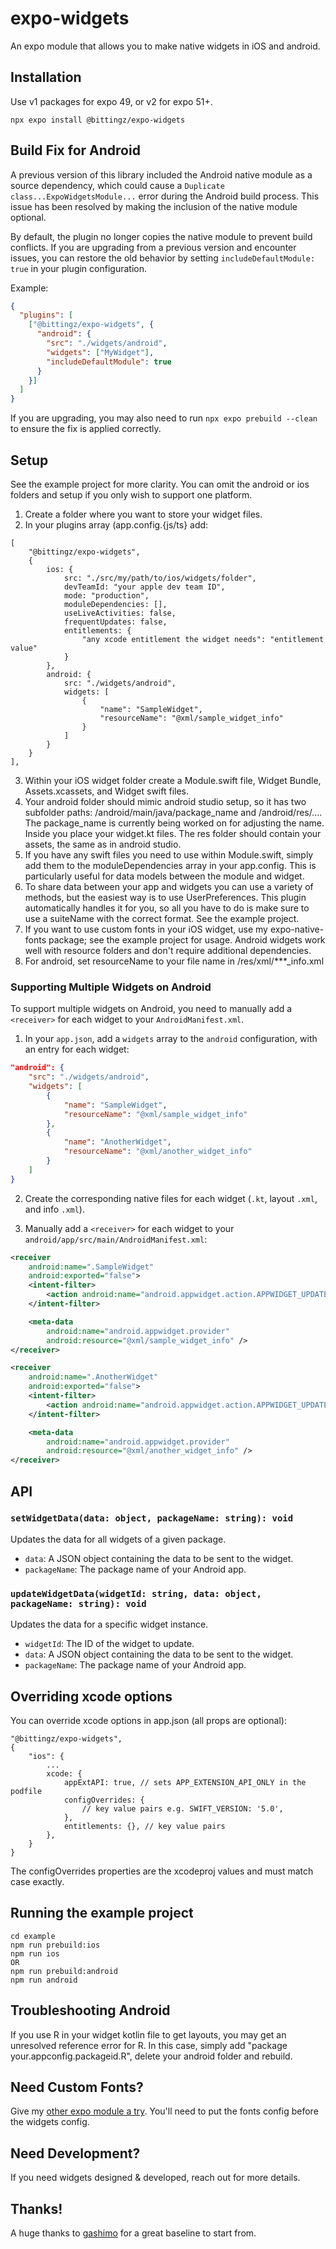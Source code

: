 # expo-widgets

An expo module that allows you to make native widgets in iOS and android.

## Installation

Use v1 packages for expo 49, or v2 for expo 51+.

```npx expo install @bittingz/expo-widgets```

## Build Fix for Android

A previous version of this library included the Android native module as a source dependency, which could cause a `Duplicate class...ExpoWidgetsModule...` error during the Android build process. This issue has been resolved by making the inclusion of the native module optional.

By default, the plugin no longer copies the native module to prevent build conflicts. If you are upgrading from a previous version and encounter issues, you can restore the old behavior by setting `includeDefaultModule: true` in your plugin configuration.

Example:
```json
{
  "plugins": [
    ["@bittingz/expo-widgets", {
      "android": {
        "src": "./widgets/android",
        "widgets": ["MyWidget"],
        "includeDefaultModule": true
      }
    }]
  ]
}
```

If you are upgrading, you may also need to run `npx expo prebuild --clean` to ensure the fix is applied correctly.

## Setup

See the example project for more clarity. You can omit the android or ios folders and setup if you only wish to support one platform.

1.  Create a folder where you want to store your widget files.
2.  In your plugins array (app.config.{js/ts} add:

```
[
    "@bittingz/expo-widgets",
    {
        ios: {
            src: "./src/my/path/to/ios/widgets/folder",
            devTeamId: "your apple dev team ID",
            mode: "production",                        
            moduleDependencies: [],
            useLiveActivities: false,
            frequentUpdates: false,
            entitlements: {
                "any xcode entitlement the widget needs": "entitlement value"
            }
        },
        android: {
            src: "./widgets/android",
            widgets: [
                {
                    "name": "SampleWidget",
                    "resourceName": "@xml/sample_widget_info"
                }
            ]
        }                      
    }
],
```

3.  Within your iOS widget folder create a Module.swift file, Widget Bundle, Assets.xcassets, and Widget swift files.
4.  Your android folder should mimic android studio setup, so it has two subfolder paths: /android/main/java/package_name and /android/res/.... The package_name is currently being worked on for adjusting the name. Inside you place your widget.kt files. The res folder should contain your assets, the same as in android studio.
5.  If you have any swift files you need to use within Module.swift, simply add them to the moduleDependencies array in your app.config. This is particularly useful for data models between the module and widget.
6.  To share data between your app and widgets you can use a variety of methods, but the easiest way is to use UserPreferences. This plugin automatically handles it for you, so all you have to do is make sure to use a suiteName with the correct format. See the example project.
7.  If you want to use custom fonts in your iOS widget, use my expo-native-fonts package; see the example project for usage. Android widgets work well with resource folders and don't require additional dependencies.
8.  For android, set resourceName to your file name in /res/xml/***_info.xml

### Supporting Multiple Widgets on Android

To support multiple widgets on Android, you need to manually add a `<receiver>` for each widget to your `AndroidManifest.xml`.

1.  In your `app.json`, add a `widgets` array to the `android` configuration, with an entry for each widget:

```json
"android": {
    "src": "./widgets/android",
    "widgets": [
        {
            "name": "SampleWidget",
            "resourceName": "@xml/sample_widget_info"
        },
        {
            "name": "AnotherWidget",
            "resourceName": "@xml/another_widget_info"
        }
    ]
}
```

2.  Create the corresponding native files for each widget (`.kt`, layout `.xml`, and info `.xml`).

3.  Manually add a `<receiver>` for each widget to your `android/app/src/main/AndroidManifest.xml`:

```xml
<receiver
    android:name=".SampleWidget"
    android:exported="false">
    <intent-filter>
        <action android:name="android.appwidget.action.APPWIDGET_UPDATE" />
    </intent-filter>

    <meta-data
        android:name="android.appwidget.provider"
        android:resource="@xml/sample_widget_info" />
</receiver>

<receiver
    android:name=".AnotherWidget"
    android:exported="false">
    <intent-filter>
        <action android:name="android.appwidget.action.APPWIDGET_UPDATE" />
    </intent-filter>

    <meta-data
        android:name="android.appwidget.provider"
        android:resource="@xml/another_widget_info" />
</receiver>
```

## API

### `setWidgetData(data: object, packageName: string): void`

Updates the data for all widgets of a given package.

-   `data`: A JSON object containing the data to be sent to the widget.
-   `packageName`: The package name of your Android app.

### `updateWidgetData(widgetId: string, data: object, packageName: string): void`

Updates the data for a specific widget instance.

-   `widgetId`: The ID of the widget to update.
-   `data`: A JSON object containing the data to be sent to the widget.
-   `packageName`: The package name of your Android app.

## Overriding xcode options

You can override xcode options in app.json (all props are optional):

```
"@bittingz/expo-widgets",
{
    "ios": {
        ...
        xcode: {
            appExtAPI: true, // sets APP_EXTENSION_API_ONLY in the podfile
            configOverrides: {
                // key value pairs e.g. SWIFT_VERSION: '5.0',
            },
            entitlements: {}, // key value pairs
        },
    }
}
```

The configOverrides properties are the xcodeproj values and must match case exactly.

## Running the example project

```
cd example
npm run prebuild:ios
npm run ios
OR
npm run prebuild:android
npm run android
```

## Troubleshooting Android

If you use R in your widget kotlin file to get layouts, you may get an unresolved reference error for R. In this case, simply add "package your.appconfig.packageid.R", delete your android folder and rebuild.

## Need Custom Fonts?

Give my [other expo module a try](https://github.com/gitn00b1337/expo-native-fonts). You'll need to put the fonts config before the widgets config.

## Need Development?

If you need widgets designed & developed, reach out for more details. 

## Thanks!

A huge thanks to [gashimo](https://github.com/gaishimo/eas-widget-example) for a great baseline to start from.

